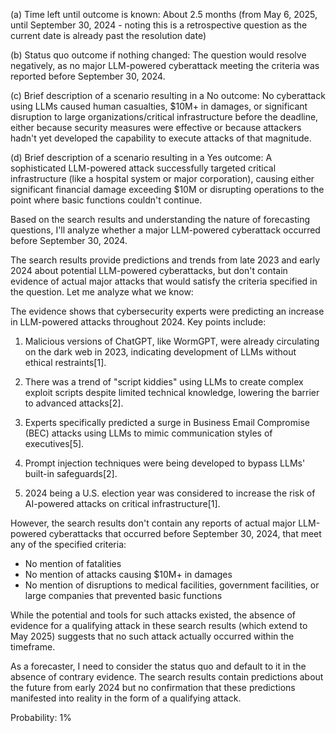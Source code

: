 (a) Time left until outcome is known: About 2.5 months (from May 6, 2025, until September 30, 2024 - noting this is a retrospective question as the current date is already past the resolution date)

(b) Status quo outcome if nothing changed: The question would resolve negatively, as no major LLM-powered cyberattack meeting the criteria was reported before September 30, 2024.

(c) Brief description of a scenario resulting in a No outcome: No cyberattack using LLMs caused human casualties, $10M+ in damages, or significant disruption to large organizations/critical infrastructure before the deadline, either because security measures were effective or because attackers hadn't yet developed the capability to execute attacks of that magnitude.

(d) Brief description of a scenario resulting in a Yes outcome: A sophisticated LLM-powered attack successfully targeted critical infrastructure (like a hospital system or major corporation), causing either significant financial damage exceeding $10M or disrupting operations to the point where basic functions couldn't continue.

Based on the search results and understanding the nature of forecasting questions, I'll analyze whether a major LLM-powered cyberattack occurred before September 30, 2024.

The search results provide predictions and trends from late 2023 and early 2024 about potential LLM-powered cyberattacks, but don't contain evidence of actual major attacks that would satisfy the criteria specified in the question. Let me analyze what we know:

The evidence shows that cybersecurity experts were predicting an increase in LLM-powered attacks throughout 2024. Key points include:

1. Malicious versions of ChatGPT, like WormGPT, were already circulating on the dark web in 2023, indicating development of LLMs without ethical restraints[1].

2. There was a trend of "script kiddies" using LLMs to create complex exploit scripts despite limited technical knowledge, lowering the barrier to advanced attacks[2].

3. Experts specifically predicted a surge in Business Email Compromise (BEC) attacks using LLMs to mimic communication styles of executives[5].

4. Prompt injection techniques were being developed to bypass LLMs' built-in safeguards[2].

5. 2024 being a U.S. election year was considered to increase the risk of AI-powered attacks on critical infrastructure[1].

However, the search results don't contain any reports of actual major LLM-powered cyberattacks that occurred before September 30, 2024, that meet any of the specified criteria:
- No mention of fatalities
- No mention of attacks causing $10M+ in damages
- No mention of disruptions to medical facilities, government facilities, or large companies that prevented basic functions

While the potential and tools for such attacks existed, the absence of evidence for a qualifying attack in these search results (which extend to May 2025) suggests that no such attack actually occurred within the timeframe.

As a forecaster, I need to consider the status quo and default to it in the absence of contrary evidence. The search results contain predictions about the future from early 2024 but no confirmation that these predictions manifested into reality in the form of a qualifying attack.

Probability: 1%